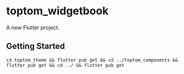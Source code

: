 # toptom_widgetbook

A new Flutter project.

## Getting Started

```shell
cd toptom_theme && flutter pub get && cd ../toptom_components && flutter pub get && cd ../ && flutter pub get
```
